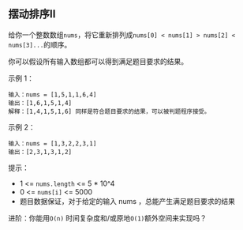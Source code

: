 ## 摆动排序II

给你一个整数数组`nums`，将它重新排列成`nums[0] < nums[1] > nums[2] < nums[3]...`的顺序。

你可以假设所有输入数组都可以得到满足题目要求的结果。

示例 1：

```
输入：nums = [1,5,1,1,6,4]
输出：[1,6,1,5,1,4]
解释：[1,4,1,5,1,6] 同样是符合题目要求的结果，可以被判题程序接受。
```

示例 2：

```
输入：nums = [1,3,2,2,3,1]
输出：[2,3,1,3,1,2]
```

提示：

* 1 <= `nums.length` <= 5 * 10^4
* 0 <= `nums[i]` <= 5000
* 题目数据保证，对于给定的输入 nums ，总能产生满足题目要求的结果


进阶：你能用`O(n)` 时间复杂度和/或原地`O(1)`额外空间来实现吗？
